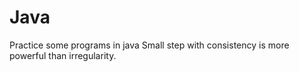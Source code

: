# Java
Practice some programs in java
Small step with consistency is more powerful than irregularity.
